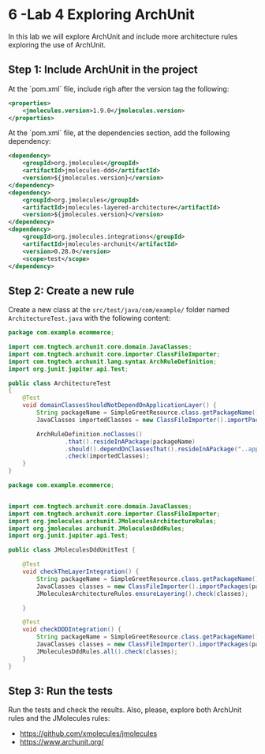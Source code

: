 # 6 -Lab 4  Exploring ArchUnit

In this lab we will explore ArchUnit and include more architecture rules exploring the use of ArchUnit.

## Step 1: Include ArchUnit in the project

At the ´pom.xml` file, include righ after the version tag the following:

```xml
<properties>
    <jmolecules.version>1.9.0</jmolecules.version>
</properties>
```


At the ´pom.xml` file, at the dependencies section, add the following dependency:

```xml
<dependency>
    <groupId>org.jmolecules</groupId>
    <artifactId>jmolecules-ddd</artifactId>
    <version>${jmolecules.version}</version>
</dependency>
<dependency>
    <groupId>org.jmolecules</groupId>
    <artifactId>jmolecules-layered-architecture</artifactId>
    <version>${jmolecules.version}</version>
</dependency>
<dependency>
    <groupId>org.jmolecules.integrations</groupId>
    <artifactId>jmolecules-archunit</artifactId>
    <version>0.28.0</version>
    <scope>test</scope>
</dependency>
```

## Step 2: Create a new rule

Create a new class at the `src/test/java/com/example/` folder named `ArchitectureTest.java` with the following content:

```java
package com.example.ecommerce;

import com.tngtech.archunit.core.domain.JavaClasses;
import com.tngtech.archunit.core.importer.ClassFileImporter;
import com.tngtech.archunit.lang.syntax.ArchRuleDefinition;
import org.junit.jupiter.api.Test;

public class ArchitectureTest
{
    @Test
    void domainClassesShouldNotDependOnApplicationLayer() {
        String packageName = SimpleGreetResource.class.getPackageName();
        JavaClasses importedClasses = new ClassFileImporter().importPackages(packageName);

        ArchRuleDefinition.noClasses()
                .that().resideInAPackage(packageName)
                .should().dependOnClassesThat().resideInAPackage("..application..")
                .check(importedClasses);
    }
}
```

```java
package com.example.ecommerce;


import com.tngtech.archunit.core.domain.JavaClasses;
import com.tngtech.archunit.core.importer.ClassFileImporter;
import org.jmolecules.archunit.JMoleculesArchitectureRules;
import org.jmolecules.archunit.JMoleculesDddRules;
import org.junit.jupiter.api.Test;

public class JMoleculesDddUnitTest {

    @Test
    void checkTheLayerIntegration() {
        String packageName = SimpleGreetResource.class.getPackageName();
        JavaClasses classes = new ClassFileImporter().importPackages(packageName);
        JMoleculesArchitectureRules.ensureLayering().check(classes);

    }

    @Test
    void checkDDDIntegration() {
        String packageName = SimpleGreetResource.class.getPackageName();
        JavaClasses classes = new ClassFileImporter().importPackages(packageName);
        JMoleculesDddRules.all().check(classes);
    }
}
```

## Step 3: Run the tests

Run the tests and check the results.
Also, please, explore both ArchUnit rules and the JMolecules rules:

* https://github.com/xmolecules/jmolecules
* https://www.archunit.org/
